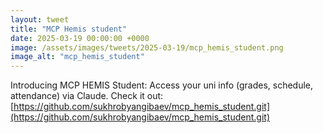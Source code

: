 ```yaml
---
layout: tweet
title: "MCP Hemis student"
date: 2025-03-19 00:00:00 +0000
image: /assets/images/tweets/2025-03-19/mcp_hemis_student.png
image_alt: "mcp_hemis_student"
---
```


Introducing MCP HEMIS Student: Access your uni info (grades, schedule, attendance) via Claude. Check it out: [https://github.com/sukhrobyangibaev/mcp_hemis_student.git](https://github.com/sukhrobyangibaev/mcp_hemis_student.git)
